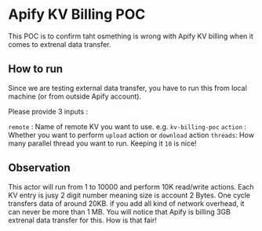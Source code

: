 # Apify KV Billing POC

This POC is to confirm taht osmething is wrong with Apify KV billing when it comes to extrenal data transfer.

## How to run

Since we are testing external data transfer, you have to run this from local machine (or from outside Apify account).

Please provide 3 inputs :

`remote` : Name of remote KV you want to use. e.g. `kv-billing-poc`
`action` : Whether you want to perform `upload` action or `download` action
`threads`: How many parallel thread you want to run. Keeping it `10` is nice!

## Observation

This actor will run from 1 to 10000 and perform 10K read/write actions. Each KV entry is jusy 2 digit number meaning size is account 2 Bytes.
One cycle transfers data of around 20KB. if you add all kind of network overhead, it can never be more than 1 MB. You will notice that Apify is billing 3GB  extrenal data transfer for this. How is that fair!